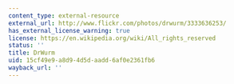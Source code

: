 ```yaml
---
content_type: external-resource
external_url: http://www.flickr.com/photos/drwurm/3333636253/
has_external_license_warning: true
license: https://en.wikipedia.org/wiki/All_rights_reserved
status: ''
title: DrWurm
uid: 15cf49e9-a8d9-4d5d-aadd-6af0e2361fb6
wayback_url: ''
---
```

